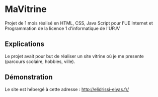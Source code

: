 # MaVitrine

Projet de 1 mois réalisé en HTML, CSS, Java Script pour l'UE Internet et Programmation de la licence 1 d'informatique de l'UPJV

## Explications

Le projet avait pour but de réaliser un site vitrine où je me presente (parcours scolaire, hobbies, ville).

## Démonstration

Le site est hébergé à cette adresse : http://elidrissi-elyas.fr/
